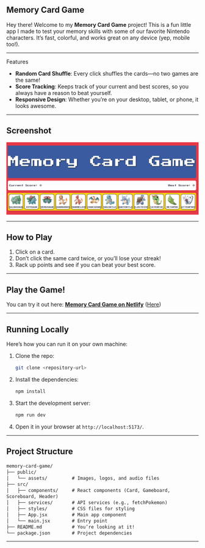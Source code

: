 ## Memory Card Game

Hey there! Welcome to my **Memory Card Game** project! This is a fun little app I made to test your memory skills with some of our favorite Nintendo characters. It’s fast, colorful, and works great on any device (yep, mobile too!).

---

Features

- **Random Card Shuffle**: Every click shuffles the cards—no two games are the same!
- **Score Tracking**: Keeps track of your current and best scores, so you always have a reason to beat yourself.
- **Responsive Design**: Whether you’re on your desktop, tablet, or phone, it looks awesome.

---

## Screenshot

![Desktop Screenshot](public/assets/memorycardsnap.png)



---

## How to Play

1. Click on a card. 
2. Don’t click the same card twice, or you’ll lose your streak!  
3. Rack up points and see if you can beat your best score.

---

##  Play the Game!

You can try it out here: **[ Memory Card Game on Netlify](#)** ([Here](https://snazzy-tapioca-218543.netlify.app/))

---

## Running Locally

Here’s how you can run it on your own machine:

1. Clone the repo:
   ```bash
   git clone <repository-url>
   ```
2. Install the dependencies:
   ```bash
   npm install
   ```
3. Start the development server:
   ```bash
   npm run dev
   ```
4. Open it in your browser at `http://localhost:5173/`.

---

## Project Structure



```plaintext
memory-card-game/
├── public/
│   └── assets/         # Images, logos, and audio files
├── src/
│   ├── components/     # React components (Card, Gameboard, Scoreboard, Header)
│   ├── services/       # API services (e.g., fetchPokemon)
│   ├── styles/         # CSS files for styling
│   ├── App.jsx         # Main app component
│   └── main.jsx        # Entry point
├── README.md           # You’re looking at it!
└── package.json        # Project dependencies
```

---